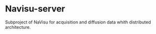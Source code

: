 Navisu-server
=============

Subproject of NaVisu for acquisition and diffusion data whith distributed architecture.
